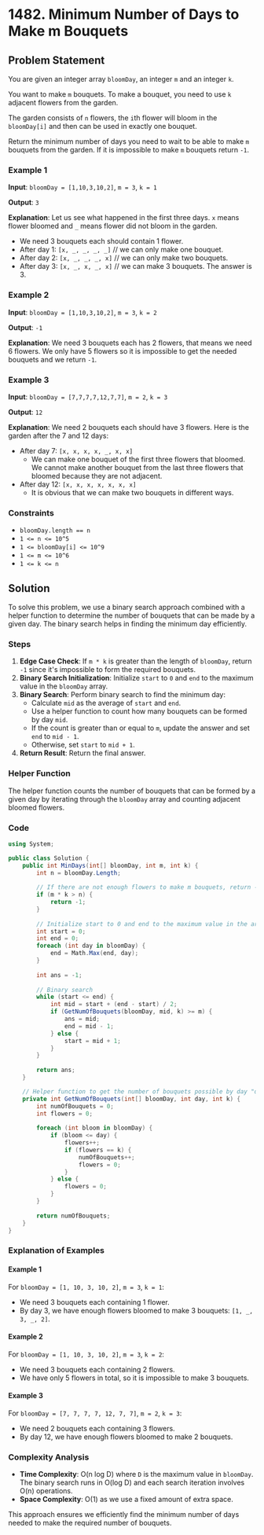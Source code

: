 # 1482. Minimum Number of Days to Make m Bouquets

## Problem Statement

You are given an integer array `bloomDay`, an integer `m` and an integer `k`.

You want to make `m` bouquets. To make a bouquet, you need to use `k` adjacent flowers from the garden.

The garden consists of `n` flowers, the `i`th flower will bloom in the `bloomDay[i]` and then can be used in exactly one bouquet.

Return the minimum number of days you need to wait to be able to make `m` bouquets from the garden. If it is impossible to make `m` bouquets return `-1`.

### Example 1

**Input**: `bloomDay = [1,10,3,10,2]`, `m = 3`, `k = 1`

**Output**: `3`

**Explanation**: Let us see what happened in the first three days. `x` means flower bloomed and `_` means flower did not bloom in the garden.
- We need 3 bouquets each should contain 1 flower.
- After day 1: `[x, _, _, _, _]`   // we can only make one bouquet.
- After day 2: `[x, _, _, _, x]`   // we can only make two bouquets.
- After day 3: `[x, _, x, _, x]`   // we can make 3 bouquets. The answer is 3.

### Example 2

**Input**: `bloomDay = [1,10,3,10,2]`, `m = 3`, `k = 2`

**Output**: `-1`

**Explanation**: We need 3 bouquets each has 2 flowers, that means we need 6 flowers. We only have 5 flowers so it is impossible to get the needed bouquets and we return `-1`.

### Example 3

**Input**: `bloomDay = [7,7,7,7,12,7,7]`, `m = 2`, `k = 3`

**Output**: `12`

**Explanation**: We need 2 bouquets each should have 3 flowers.
Here is the garden after the 7 and 12 days:
- After day 7: `[x, x, x, x, _, x, x]`
  - We can make one bouquet of the first three flowers that bloomed. We cannot make another bouquet from the last three flowers that bloomed because they are not adjacent.
- After day 12: `[x, x, x, x, x, x, x]`
  - It is obvious that we can make two bouquets in different ways.

### Constraints

- `bloomDay.length == n`
- `1 <= n <= 10^5`
- `1 <= bloomDay[i] <= 10^9`
- `1 <= m <= 10^6`
- `1 <= k <= n`

## Solution

To solve this problem, we use a binary search approach combined with a helper function to determine the number of bouquets that can be made by a given day. The binary search helps in finding the minimum day efficiently.

### Steps

1. **Edge Case Check**: If `m * k` is greater than the length of `bloomDay`, return `-1` since it's impossible to form the required bouquets.
2. **Binary Search Initialization**: Initialize `start` to `0` and `end` to the maximum value in the `bloomDay` array.
3. **Binary Search**: Perform binary search to find the minimum day:
   - Calculate `mid` as the average of `start` and `end`.
   - Use a helper function to count how many bouquets can be formed by day `mid`.
   - If the count is greater than or equal to `m`, update the answer and set `end` to `mid - 1`.
   - Otherwise, set `start` to `mid + 1`.
4. **Return Result**: Return the final answer.

### Helper Function

The helper function counts the number of bouquets that can be formed by a given day by iterating through the `bloomDay` array and counting adjacent bloomed flowers.

### Code

```csharp
using System;

public class Solution {
    public int MinDays(int[] bloomDay, int m, int k) {
        int n = bloomDay.Length;
        
        // If there are not enough flowers to make m bouquets, return -1
        if (m * k > n) {
            return -1;
        }
        
        // Initialize start to 0 and end to the maximum value in the array bloomDay
        int start = 0;
        int end = 0;
        foreach (int day in bloomDay) {
            end = Math.Max(end, day);
        }
        
        int ans = -1;
        
        // Binary search
        while (start <= end) {
            int mid = start + (end - start) / 2;
            if (GetNumOfBouquets(bloomDay, mid, k) >= m) {
                ans = mid;
                end = mid - 1;
            } else {
                start = mid + 1;
            }
        }
        
        return ans;
    }

    // Helper function to get the number of bouquets possible by day "day"
    private int GetNumOfBouquets(int[] bloomDay, int day, int k) {
        int numOfBouquets = 0;
        int flowers = 0;
        
        foreach (int bloom in bloomDay) {
            if (bloom <= day) {
                flowers++;
                if (flowers == k) {
                    numOfBouquets++;
                    flowers = 0;
                }
            } else {
                flowers = 0;
            }
        }
        
        return numOfBouquets;
    }
}
```

### Explanation of Examples

#### Example 1

For `bloomDay = [1, 10, 3, 10, 2]`, `m = 3`, `k = 1`:
- We need 3 bouquets each containing 1 flower.
- By day 3, we have enough flowers bloomed to make 3 bouquets: `[1, _, 3, _, 2]`.

#### Example 2

For `bloomDay = [1, 10, 3, 10, 2]`, `m = 3`, `k = 2`:
- We need 3 bouquets each containing 2 flowers.
- We have only 5 flowers in total, so it is impossible to make 3 bouquets.

#### Example 3

For `bloomDay = [7, 7, 7, 7, 12, 7, 7]`, `m = 2`, `k = 3`:
- We need 2 bouquets each containing 3 flowers.
- By day 12, we have enough flowers bloomed to make 2 bouquets.

### Complexity Analysis

- **Time Complexity**: O(n log D) where `D` is the maximum value in `bloomDay`. The binary search runs in O(log D) and each search iteration involves O(n) operations.
- **Space Complexity**: O(1) as we use a fixed amount of extra space.

This approach ensures we efficiently find the minimum number of days needed to make the required number of bouquets.
